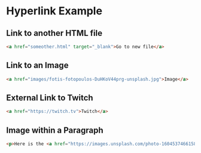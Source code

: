 # Hyperlink Example

## Link to another HTML file

```html
<a href="someother.html" target="_blank">Go to new file</a>
```
## Link to an Image
```html
<a href="images/fotis-fotopoulos-DuHKoV44prg-unsplash.jpg">Image</a>
```
## External Link to Twitch
```html
<a href="https://twitch.tv">Twitch</a>
```
## Image within a Paragraph
```html
<p>Here is the <a href="https://images.unsplash.com/photo-1604537466158-719b1972feb8?ixlib=rb-1.2.1&ixid=MnwxMjA3fDF8MHxzZWFyY2h8MXx8bmF0dXJlfGVufDB8fDB8fA%3D%3D&auto=format&fit=crop&w=600&q=60">Image</a></p>
```
